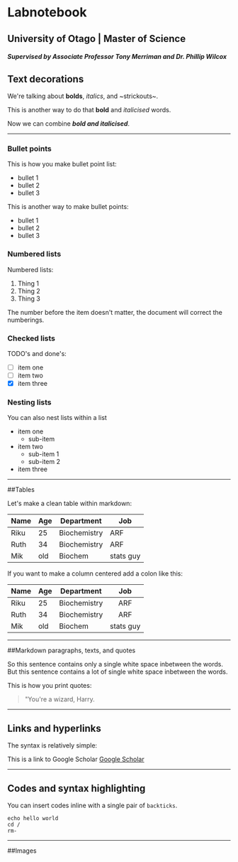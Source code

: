 # Labnotebook
## University of Otago | Master of Science  
##### *Supervised by Associate Professor Tony Merriman and Dr. Phillip Wilcox* 

## Text decorations 
We're talking about **bolds**, *italics*, and ~strickouts~. 

This is another way to do that __bold__ and _italicised_ words. 

Now we can combine **_bold and italicised_**. 

-----------------------------

### Bullet points

This is how you make bullet point list:
* bullet 1
* bullet 2 
* bullet 3 

This is another way to make bullet points: 
- bullet 1
- bullet 2
- bullet 3  

### Numbered lists 

Numbered lists:
1. Thing 1
2. Thing 2
3. Thing 3 

The number before the item doesn't matter, the document will correct the numberings. 

### Checked lists 

TODO's and done's:

- [ ] item one 
- [ ] item two
- [x] item three 

### Nesting lists 

You can also nest lists within a list 
- item one 
  - sub-item 
- item two 
  - sub-item 1
  - sub-item 2 
- item three 

---------------

##Tables 

Let's make a clean table within markdown:

| Name | Age | Department | Job | 
|---|---|---|---|
|Riku|25|Biochemistry|ARF| 
|Ruth|34|Biochemistry|ARF|
|Mik|old|Biochem|stats guy| 

If you want to make a column centered add a colon like this: 

| Name | Age | Department | Job | 
|---|---|---|:---:|
|Riku|25|Biochemistry|ARF| 
|Ruth|34|Biochemistry|ARF|
|Mik|old|Biochem|stats guy|

-------------

##Markdown paragraphs, texts, and quotes 

So this sentence contains only a single white space inbetween the words.
But this      sentence      contains a  lot of   single white        space inbetween the        words.

This is how you print quotes:

> "You're a wizard, Harry.

-----------

## Links and hyperlinks

The syntax is relatively simple:

This is a link to Google Scholar [Google Scholar](https://scholar.google.co.nz/)

-----------

## Codes and syntax highlighting 

You can insert codes inline with a single pair of `backticks`. 

```
echo hello world 
cd / 
rm- 
```
------------

##Images 

